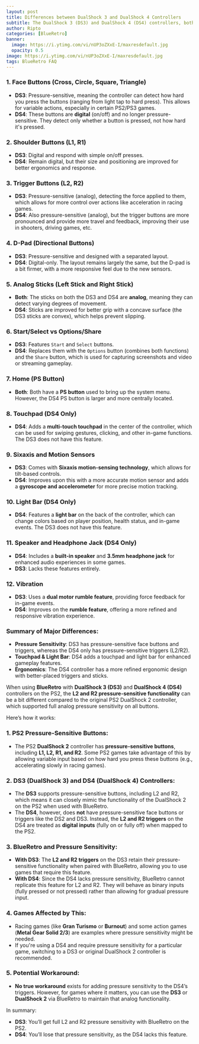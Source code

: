 ```yaml
---
layout: post
title: Differences between DualShock 3 and DualShock 4 Controllers
subtitle: The DualShock 3 (DS3) and DualShock 4 (DS4) controllers, both from Sony, have similarities but differ in button functionality, layout, and sensor technology. This is a breakdown of the buttons and differences between these two controllers.
author: Ripto
categories: [BlueRetro]
banner: 
  image: https://i.ytimg.com/vi/nUP3oZXxE-I/maxresdefault.jpg
  opacity: 0.5
image: https://i.ytimg.com/vi/nUP3oZXxE-I/maxresdefault.jpg
tags: BlueRetro FAQ
---
```


### 1. **Face Buttons (Cross, Circle, Square, Triangle)**
   - **DS3**: Pressure-sensitive, meaning the controller can detect how hard you press the buttons (ranging from light tap to hard press). This allows for variable actions, especially in certain PS2/PS3 games.
   - **DS4**: These buttons are **digital** (on/off) and no longer pressure-sensitive. They detect only whether a button is pressed, not how hard it's pressed.

### 2. **Shoulder Buttons (L1, R1)**
   - **DS3**: Digital and respond with simple on/off presses.
   - **DS4**: Remain digital, but their size and positioning are improved for better ergonomics and response.

### 3. **Trigger Buttons (L2, R2)**
   - **DS3**: Pressure-sensitive (analog), detecting the force applied to them, which allows for more control over actions like acceleration in racing games.
   - **DS4**: Also pressure-sensitive (analog), but the trigger buttons are more pronounced and provide more travel and feedback, improving their use in shooters, driving games, etc.

### 4. **D-Pad (Directional Buttons)**
   - **DS3**: Pressure-sensitive and designed with a separated layout.
   - **DS4**: Digital-only. The layout remains largely the same, but the D-pad is a bit firmer, with a more responsive feel due to the new sensors.

### 5. **Analog Sticks (Left Stick and Right Stick)**
   - **Both**: The sticks on both the DS3 and DS4 are **analog**, meaning they can detect varying degrees of movement. 
   - **DS4**: Sticks are improved for better grip with a concave surface (the DS3 sticks are convex), which helps prevent slipping.

### 6. **Start/Select vs Options/Share**
   - **DS3**: Features `Start` and `Select` buttons.
   - **DS4**: Replaces them with the `Options` button (combines both functions) and the `Share` button, which is used for capturing screenshots and video or streaming gameplay.

### 7. **Home (PS Button)**
   - **Both**: Both have a **PS button** used to bring up the system menu. However, the DS4 PS button is larger and more centrally located.

### 8. **Touchpad (DS4 Only)**
   - **DS4**: Adds a **multi-touch touchpad** in the center of the controller, which can be used for swiping gestures, clicking, and other in-game functions. The DS3 does not have this feature.

### 9. **Sixaxis and Motion Sensors**
   - **DS3**: Comes with **Sixaxis motion-sensing technology**, which allows for tilt-based controls.
   - **DS4**: Improves upon this with a more accurate motion sensor and adds a **gyroscope and accelerometer** for more precise motion tracking.

### 10. **Light Bar (DS4 Only)**
   - **DS4**: Features a **light bar** on the back of the controller, which can change colors based on player position, health status, and in-game events. The DS3 does not have this feature.

### 11. **Speaker and Headphone Jack (DS4 Only)**
   - **DS4**: Includes a **built-in speaker** and **3.5mm headphone jack** for enhanced audio experiences in some games.
   - **DS3**: Lacks these features entirely.

### 12. **Vibration**
   - **DS3**: Uses a **dual motor rumble feature**, providing force feedback for in-game events.
   - **DS4**: Improves on the **rumble feature**, offering a more refined and responsive vibration experience.

### Summary of Major Differences:
- **Pressure Sensitivity**: DS3 has pressure-sensitive face buttons and triggers, whereas the DS4 only has pressure-sensitive triggers (L2/R2).
- **Touchpad & Light Bar**: DS4 adds a touchpad and light bar for enhanced gameplay features.
- **Ergonomics**: The DS4 controller has a more refined ergonomic design with better-placed triggers and sticks.

When using **BlueRetro** with **DualShock 3 (DS3)** and **DualShock 4 (DS4)** controllers on the PS2, the **L2 and R2 pressure-sensitive functionality** can be a bit different compared to the original PS2 DualShock 2 controller, which supported full analog pressure sensitivity on all buttons.

Here’s how it works:

### 1. **PS2 Pressure-Sensitive Buttons**:
   - The PS2 **DualShock 2** controller has **pressure-sensitive buttons**, including **L1, L2, R1, and R2**. Some PS2 games take advantage of this by allowing variable input based on how hard you press these buttons (e.g., accelerating slowly in racing games).

### 2. **DS3 (DualShock 3) and DS4 (DualShock 4) Controllers**:
   - The **DS3** supports pressure-sensitive buttons, including L2 and R2, which means it can closely mimic the functionality of the DualShock 2 on the PS2 when used with BlueRetro. 
   - The **DS4**, however, does **not** have pressure-sensitive face buttons or triggers like the DS2 and DS3. Instead, the **L2 and R2 triggers** on the DS4 are treated as **digital inputs** (fully on or fully off) when mapped to the PS2.

### 3. **BlueRetro and Pressure Sensitivity**:
   - **With DS3**: The **L2 and R2 triggers** on the DS3 retain their pressure-sensitive functionality when paired with BlueRetro, allowing you to use games that require this feature.
   - **With DS4**: Since the DS4 lacks pressure sensitivity, BlueRetro cannot replicate this feature for L2 and R2. They will behave as binary inputs (fully pressed or not pressed) rather than allowing for gradual pressure input.

### 4. **Games Affected by This**:
   - Racing games (like **Gran Turismo** or **Burnout**) and some action games (**Metal Gear Solid 2/3**) are examples where pressure sensitivity might be needed. 
   - If you're using a DS4 and require pressure sensitivity for a particular game, switching to a DS3 or original DualShock 2 controller is recommended.

### 5. **Potential Workaround**:
   - **No true workaround** exists for adding pressure sensitivity to the DS4’s triggers. However, for games where it matters, you can use the **DS3** or **DualShock 2** via BlueRetro to maintain that analog functionality.

In summary:
- **DS3**: You’ll get full L2 and R2 pressure sensitivity with BlueRetro on the PS2.
- **DS4**: You’ll lose that pressure sensitivity, as the DS4 lacks this feature.
